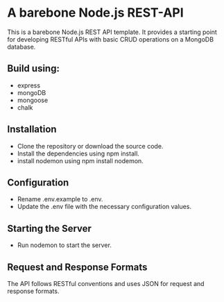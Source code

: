 # A barebone Node.js REST-API

This is a barebone Node.js REST API template. It provides a starting point for developing RESTful APIs with basic CRUD operations on a MongoDB database.

## Build using:

- express
- mongoDB
- mongoose
- chalk

## Installation

- Clone the repository or download the source code.
- Install the dependencies using npm install.
- install nodemon using npm install nodemon.

## Configuration

- Rename .env.example to .env.
- Update the .env file with the necessary configuration values.

## Starting the Server

- Run nodemon to start the server.

## Request and Response Formats

The API follows RESTful conventions and uses JSON for request and response formats.
